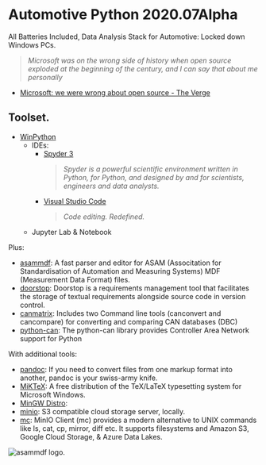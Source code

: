 # Automotive Python 2020.07Alpha

All Batteries Included, Data Analysis Stack for Automotive: Locked down Windows PCs.

> *Microsoft was on the wrong side of history when open source exploded at the beginning of the century, and I can say that about me personally*
  - [Microsoft: we were wrong about open source - The Verge](https://www.theverge.com/2020/5/18/21262103/microsoft-open-source-linux-history-wrong-statement)
  
## Toolset.

- [WinPython](https://winpython.github.io/)
  - IDEs:
    - [Spyder 3](https://www.spyder-ide.org/)
      > *Spyder is a powerful scientific environment written in Python, for Python, and designed by and for scientists, engineers and data analysts.*
    - [Visual Studio Code](https://code.visualstudio.com/)
      > *Code editing.
Redefined.*
  - Jupyter Lab & Notebook
  
Plus:

- [asammdf](https://asammdf.readthedocs.io/en/latest/): A fast parser and editor for ASAM (Associtation for Standardisation of Automation and Measuring Systems) MDF (Measurement Data Format) files.
- [doorstop](https://doorstop.readthedocs.io/en/latest/): Doorstop is a requirements management tool that facilitates the storage of textual requirements alongside source code in version control.
- [canmatrix](https://canmatrix.readthedocs.io/en/latest/): Includes two Command line tools (canconvert and cancompare) for converting and comparing CAN databases (DBC)
- [python-can](https://python-can.readthedocs.io/en/master): The python-can library provides Controller Area Network support for Python

With additional tools:

- [pandoc](https://pandoc.org/): If you need to convert files from one markup format into another, pandoc is your swiss-army knife.
- [MiKTeX](https://miktex.org/): A free distribution of the TeX/LaTeX typesetting system for Microsoft Windows. 
- [MinGW Distro](https://nuwen.net/mingw.html): 
- [minio](https://min.io/): S3 compatible cloud storage server, locally.
- [mc](https://docs.min.io/docs/minio-client-complete-guide.html): MinIO Client (mc) provides a modern alternative to UNIX commands like ls, cat, cp, mirror, diff etc. It supports filesystems and Amazon S3, Google Cloud Storage, & Azure Data Lakes.

![asammdf logo.](https://asammdf.readthedocs.io/en/latest/_static/asammdf.png)
